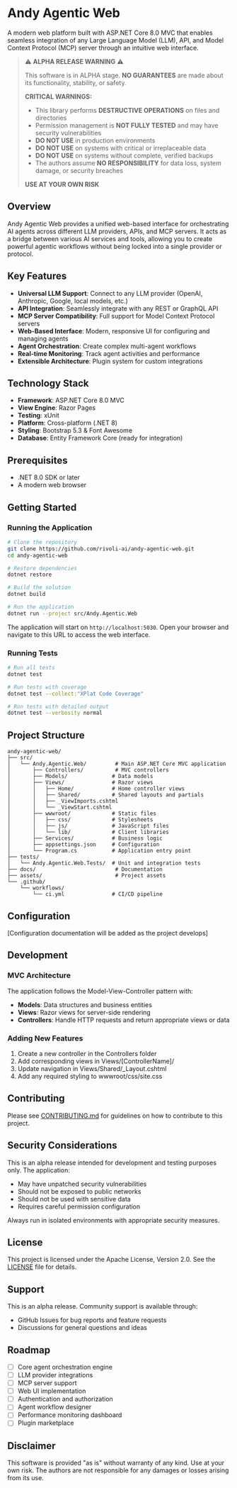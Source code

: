 # Andy Agentic Web

A modern web platform built with ASP.NET Core 8.0 MVC that enables seamless integration of any Large Language Model (LLM), API, and Model Context Protocol (MCP) server through an intuitive web interface.

> ⚠️ **ALPHA RELEASE WARNING** ⚠️
> 
> This software is in ALPHA stage. **NO GUARANTEES** are made about its functionality, stability, or safety.
> 
> **CRITICAL WARNINGS:**
> - This library performs **DESTRUCTIVE OPERATIONS** on files and directories
> - Permission management is **NOT FULLY TESTED** and may have security vulnerabilities
> - **DO NOT USE** in production environments
> - **DO NOT USE** on systems with critical or irreplaceable data
> - **DO NOT USE** on systems without complete, verified backups
> - The authors assume **NO RESPONSIBILITY** for data loss, system damage, or security breaches
> 
> **USE AT YOUR OWN RISK**

## Overview

Andy Agentic Web provides a unified web-based interface for orchestrating AI agents across different LLM providers, APIs, and MCP servers. It acts as a bridge between various AI services and tools, allowing you to create powerful agentic workflows without being locked into a single provider or protocol.

## Key Features

- **Universal LLM Support**: Connect to any LLM provider (OpenAI, Anthropic, Google, local models, etc.)
- **API Integration**: Seamlessly integrate with any REST or GraphQL API
- **MCP Server Compatibility**: Full support for Model Context Protocol servers
- **Web-Based Interface**: Modern, responsive UI for configuring and managing agents
- **Agent Orchestration**: Create complex multi-agent workflows
- **Real-time Monitoring**: Track agent activities and performance
- **Extensible Architecture**: Plugin system for custom integrations

## Technology Stack

- **Framework**: ASP.NET Core 8.0 MVC
- **View Engine**: Razor Pages
- **Testing**: xUnit
- **Platform**: Cross-platform (.NET 8)
- **Styling**: Bootstrap 5.3 & Font Awesome
- **Database**: Entity Framework Core (ready for integration)

## Prerequisites

- .NET 8.0 SDK or later
- A modern web browser

## Getting Started

### Running the Application

```bash
# Clone the repository
git clone https://github.com/rivoli-ai/andy-agentic-web.git
cd andy-agentic-web

# Restore dependencies
dotnet restore

# Build the solution
dotnet build

# Run the application
dotnet run --project src/Andy.Agentic.Web
```

The application will start on `http://localhost:5030`. Open your browser and navigate to this URL to access the web interface.

### Running Tests

```bash
# Run all tests
dotnet test

# Run tests with coverage
dotnet test --collect:"XPlat Code Coverage"

# Run tests with detailed output
dotnet test --verbosity normal
```

## Project Structure

```
andy-agentic-web/
├── src/
│   └── Andy.Agentic.Web/         # Main ASP.NET Core MVC application
│       ├── Controllers/          # MVC controllers
│       ├── Models/              # Data models
│       ├── Views/               # Razor views
│       │   ├── Home/            # Home controller views
│       │   ├── Shared/          # Shared layouts and partials
│       │   ├── _ViewImports.cshtml
│       │   └── _ViewStart.cshtml
│       ├── wwwroot/             # Static files
│       │   ├── css/             # Stylesheets
│       │   ├── js/              # JavaScript files
│       │   └── lib/             # Client libraries
│       ├── Services/            # Business logic
│       ├── appsettings.json     # Configuration
│       └── Program.cs           # Application entry point
├── tests/
│   └── Andy.Agentic.Web.Tests/  # Unit and integration tests
├── docs/                         # Documentation
├── assets/                       # Project assets
└── .github/
    └── workflows/
        └── ci.yml               # CI/CD pipeline
```

## Configuration

[Configuration documentation will be added as the project develops]

## Development

### MVC Architecture
The application follows the Model-View-Controller pattern with:
- **Models**: Data structures and business entities
- **Views**: Razor views for server-side rendering
- **Controllers**: Handle HTTP requests and return appropriate views or data

### Adding New Features
1. Create a new controller in the Controllers folder
2. Add corresponding views in Views/[ControllerName]/
3. Update navigation in Views/Shared/_Layout.cshtml
4. Add any required styling to wwwroot/css/site.css

## Contributing

Please see [CONTRIBUTING.md](CONTRIBUTING.md) for guidelines on how to contribute to this project.

## Security Considerations

This is an alpha release intended for development and testing purposes only. The application:
- May have unpatched security vulnerabilities
- Should not be exposed to public networks
- Should not be used with sensitive data
- Requires careful permission configuration

Always run in isolated environments with appropriate security measures.

## License

This project is licensed under the Apache License, Version 2.0. See the [LICENSE](LICENSE) file for details.

## Support

This is an alpha release. Community support is available through:
- GitHub Issues for bug reports and feature requests
- Discussions for general questions and ideas

## Roadmap

- [ ] Core agent orchestration engine
- [ ] LLM provider integrations
- [ ] MCP server support
- [ ] Web UI implementation
- [ ] Authentication and authorization
- [ ] Agent workflow designer
- [ ] Performance monitoring dashboard
- [ ] Plugin marketplace

## Disclaimer

This software is provided "as is" without warranty of any kind. Use at your own risk. The authors are not responsible for any damages or losses arising from its use.
